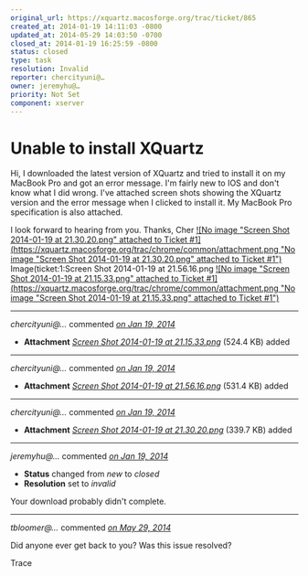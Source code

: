 ```yaml
---
original_url: https://xquartz.macosforge.org/trac/ticket/865
created_at: 2014-01-19 14:11:03 -0800
updated_at: 2014-05-29 14:03:50 -0700
closed_at: 2014-01-19 16:25:59 -0800
status: closed
type: task
resolution: Invalid
reporter: chercityuni@…
owner: jeremyhu@…
priority: Not Set
component: xserver
---
```


Unable to install XQuartz
=========================


Hi,
I downloaded the latest version of XQuartz and tried to install it on my MacBook Pro and got an error message.
I'm fairly new to IOS and don't know what I did wrong.
I've attached screen shots showing the XQuartz version and the error message when I clicked to install it. My MacBook Pro specification is also attached.

I look forward to hearing from you.
Thanks,
Cher
[![No image "Screen Shot 2014-01-19 at 21.30.20.png" attached to Ticket \#⁠1](https://xquartz.macosforge.org/trac/chrome/common/attachment.png "No image "Screen Shot 2014-01-19 at 21.30.20.png" attached to Ticket #⁠1")](https://xquartz.macosforge.org/trac/attachment/ticket/1/Screen%20Shot%202014-01-19%20at%2021.30.20.png)
Image(ticket:1:Screen Shot 2014-01-19 at 21.56.16.png
[![No image "Screen Shot 2014-01-19 at 21.15.33.png" attached to Ticket \#⁠1](https://xquartz.macosforge.org/trac/chrome/common/attachment.png "No image "Screen Shot 2014-01-19 at 21.15.33.png" attached to Ticket #⁠1")](https://xquartz.macosforge.org/trac/attachment/ticket/1/Screen%20Shot%202014-01-19%20at%2021.15.33.png)



---

*chercityuni@…* commented *[on Jan 19, 2014](https://xquartz.macosforge.org/trac/attachment/ticket/865/Screen%20Shot%202014-01-19%20at%2021.15.33.png "January 19, 2014 at 2:13 PM PST")*

-   **Attachment** *[Screen Shot 2014-01-19 at 21.15.33.png](../attachment/ticket/865/Screen%20Shot%202014-01-19%20at%2021.15.33.png)* (524.4 KB) added



---

*chercityuni@…* commented *[on Jan 19, 2014](https://xquartz.macosforge.org/trac/attachment/ticket/865/Screen%20Shot%202014-01-19%20at%2021.56.16.png "January 19, 2014 at 2:14 PM PST")*

-   **Attachment** *[Screen Shot 2014-01-19 at 21.56.16.png](../attachment/ticket/865/Screen%20Shot%202014-01-19%20at%2021.56.16.png)* (531.4 KB) added



---

*chercityuni@…* commented *[on Jan 19, 2014](https://xquartz.macosforge.org/trac/attachment/ticket/865/Screen%20Shot%202014-01-19%20at%2021.30.20.png "January 19, 2014 at 2:15 PM PST")*

-   **Attachment** *[Screen Shot 2014-01-19 at 21.30.20.png](../attachment/ticket/865/Screen%20Shot%202014-01-19%20at%2021.30.20.png)* (339.7 KB) added



---

*jeremyhu@…* commented *[on Jan 19, 2014](https://xquartz.macosforge.org/trac/ticket/865#comment:1 "January 19, 2014 at 4:25 PM PST")*

-   **Status** changed from *new* to *closed*
-   **Resolution** set to *invalid*

Your download probably didn't complete.



---

*tbloomer@…* commented *[on May 29, 2014](https://xquartz.macosforge.org/trac/ticket/865#comment:2 "May 29, 2014 at 2:03 PM PDT")*

Did anyone ever get back to you?
Was this issue resolved?

Trace




